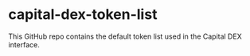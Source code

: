 # capital-dex-token-list

This GitHub repo contains the default token list used in the Capital DEX interface.
